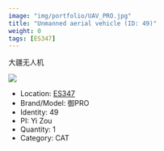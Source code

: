 ```yaml
---
image: "img/portfolio/UAV_PRO.jpg"
title: "Unmanned aerial vehicle (ID: 49)"
weight: 0
tags: [ES347]
---
```


大疆无人机

<!--more-->

![](../../img/portfolio/UAV_PRO.jpg)

- Location: [ES347](../../tags/es347)
- Brand/Model: 御PRO
- Identity: 49
- PI: Yi Zou
- Quantity: 1
- Category: CAT






